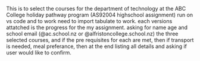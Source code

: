  This is to select the courses for the department of technology at the ABC College holiday pathway program
 (AS92004 highschool assignment)
 run on vs code and to work need to import tabulate to work.
 each versions attatched is the progress for the my assignment.
 asking for name age and school email (@ac.school.nz or @alfristoncollege.school.nz) 
 the three selected courses, and if the pre requisites for each are met, 
 then if transport is needed, meal preferance, 
 then at the end listing all details and asking if user would like to confirm.
